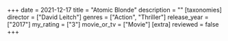 +++
date = 2021-12-17
title = "Atomic Blonde"
description = ""
[taxonomies]
director = ["David Leitch"] 
genres = ["Action", "Thriller"]
release_year = ["2017"]
my_rating = ["3"]
movie_or_tv = ["Movie"]
[extra]
reviewed = false
+++
